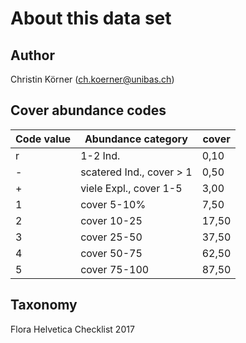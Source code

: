 About this data set
===================

Author
------

Christin Körner (ch.koerner@unibas.ch)

Cover abundance codes
---------------------
| Code value | Abundance category      | cover |
|------------|-------------------------|-------|
| r          | 1-2 Ind.                | 0,10  |
| -          | scatered Ind., cover > 1 | 0,50  |
| +          | viele Expl., cover 1-5  | 3,00  |
| 1          | cover 5-10%             | 7,50  |
| 2          | cover 10-25             | 17,50 |
| 3          | cover 25-50             | 37,50 |
| 4          | cover 50-75             | 62,50 |
| 5          | cover 75-100            | 87,50 |

Taxonomy
--------

Flora Helvetica Checklist 2017